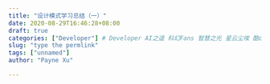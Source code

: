 ```yaml
---
title: "设计模式学习总结（一）"
date: 2020-08-29T16:46:28+08:00
draft: true
categories: ["Developer"] # Developer AI之遥 科幻Fans 智慧之光 星云尘埃 酷cool玩
slug: "type the permlink"
tags: ["unnamed"]
author: "Payne Xu"

---
```



